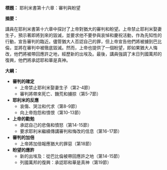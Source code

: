 **標題：** 耶利米書第十六章：審判與盼望

**摘要：**

講員在耶利米書第十六章中探討了上帝對猶大的審判和盼望。上帝禁止耶利米娶妻生子，預示著即將到來的毀滅，並要求他不要參與哀悼和慶祝活動，作為先知性的行動，宣告審判的臨近。儘管猶大人否認自己的罪，但上帝宣告他們將被擄到巴比倫，並將在審判中被徹底毀滅。然而，上帝也提供了一個盼望，即如果猶大人悔改，他們將被帶回應許之地，經歷新的出埃及。最後，講員強調了末日列國萬邦的復興，他們將承認耶和華是真神。

**大綱：**

* **審判的確定**
    * 上帝禁止耶利米娶妻生子（第2-4節）
    * 審判將帶來死亡、饑荒和擄掠（第5-7節）
* **耶利米的反應**
    * 哀傷、哭泣和代求（第8-9節）
    * 向上帝抱怨和憤恨（第10-13節）
* **上帝的勸勉**
    * 承認自己的悲傷和憤怒（第14-15節）
    * 要求耶利米繼續傳講審判和悔改的信息（第16-17節）
* **審判的加倍**
    * 上帝將加倍報應猶大的罪惡（第18節）
* **盼望的應許**
    * 新的出埃及：從巴比倫被帶回應許之地（第14-15節）
    * 列國萬邦的復興：承認耶和華是真神（第19節）